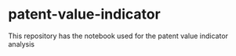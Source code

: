 # patent-value-indicator
This repository has the notebook used for the patent value indicator analysis
